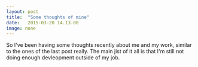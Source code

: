```yaml
---
layout: post
title:  "Some thoughts of mine"
date:   2015-03-20 14.13.00
image: none
---
```


So I've been having some thoughts recently about me and my work, similar to the ones of the last post really. The main jist of it all is that I'm still not doing enough devleopment outside of my job.
